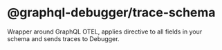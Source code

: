 # @graphql-debugger/trace-schema

Wrapper around GraphQL OTEL, applies directive to all fields in your schema and sends traces to Debugger.
